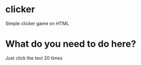 # clicker
Simple clicker game
on HTML

# What do you need to do here?
Just click the text 
20 times
